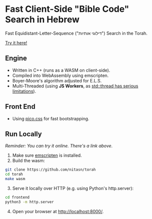 # Fast Client-Side "Bible Code" Search in Hebrew
Fast Equidistant-Letter-Sequence ("דילוגי אותיות") Search in the Torah.

[Try it here!](https://nitasn.github.io/bible-code-searcher/)

## Engine
* Written in C++ (runs as a WASM on client-side).
* Compiled into WebAssembly using emscripten.
* Boyer-Moore's algorithm adjusted for E.L.S.
* Multi-Threaded (using **JS Workers**, as [std::thread has serious limitations](https://developer.mozilla.org/en-US/docs/Web/JavaScript/Reference/Global_Objects/SharedArrayBuffer#security_requirements)).

## Front End
 * Using [pico.css](picocss.com) for fast bootstrapping.

## Run Locally
*Reminder: You can try it online. There's a link above.*

1. Make sure [emscripten](https://emscripten.org/) is installed.
2. Build the wasm:
```bash
git clone https://github.com/nitasn/torah
cd torah
make wasm
```
3. Serve it locally over HTTP (e.g. using Python's http.server):
```bash
cd frontend
python3 -m http.server
```
4. Open your browser at [http://localhost:8000/](http://localhost:8000/).
